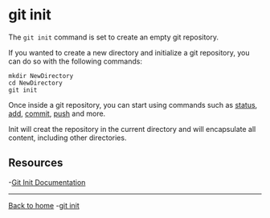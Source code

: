 # git init

The `git init` command is set to create an empty git repository.

If you wanted to create a new directory and initialize a git repository, you can do so with the following commands:
```
mkdir NewDirectory
cd NewDirectory
git init
```

Once inside a git repository, you can start using commands such as [status](./Status.md),
[add](.Add.md),
[commit](./Commit.md),
[push](./Push.md)
and more.

Init will creat the repository in the current directory and will encapsulate all content, including other directories.
## Resources
-[Git Init Documentation](https://git-scm.com/docs/git-init)

---

[Back to home](../README.md)
-[git init](./commands/Init.md)